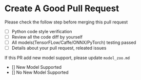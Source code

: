 # Create A Good Pull Request

Please check the follow step before merging this pull request

- [ ] Python code style verification
- [ ] Review all the code diff by yourself
- [ ] All models(TensorFLow/Caffe/ONNX/PyTorch) testing passed
- [ ] Details about your pull request, releated issues

If this PR add new model support, please update `model_zoo.md`
- [] New Model Supported
- [] No New Model Supported
